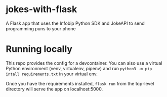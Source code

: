 # jokes-with-flask
A Flask app that uses the Infobip Python SDK and JokeAPI to send programming puns to your phone

# Running locally
This repo provides the config for a devcontainer. You can also use a virtual Python environment (venv, virtualenv, pipenv) and run `python3 -m pip intall requirements.txt` in your virtual env.

Once you have the requirements installed, `flask run` from the top-level directory will serve the app on localhost:5000.
